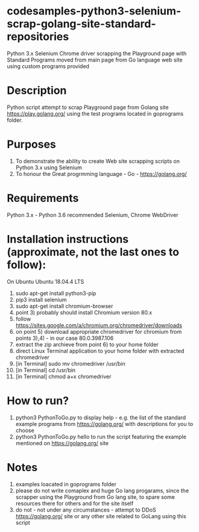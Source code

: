 # codesamples-python3-selenium-scrap-golang-site-standard-repositories
Python 3.x Selenium Chrome driver scrapping the Playground page with Standard Programs moved from main page from Go language web site using custom programs provided
# Description
Python script attempt to scrap Playground page from Golang site https://play.golang.org/ 
using the test programs located in goprograms folder. 
# Purposes
1) To demonstrate the ability to create Web site scrapping scripts on Python 3.x using Selenium
2) To honour the Great progrmming language - Go - https://golang.org/
# Requirements
Python 3.x - Python 3.6 recommended
Selenium, Chrome WebDriver
# Installation instructions (approximate, not the last ones to follow):
On Ubuntu Ubuntu 18.04.4 LTS
1) sudo apt-get install python3-pip
2) pip3 install selenium
3) sudo apt-get install chromium-browser
4) point 3) probably should install Chromium version 80.x
5) follow https://sites.google.com/a/chromium.org/chromedriver/downloads
6) on point 5) download appropriate chromedriver for chromium from points 3),4) - in our case 80.0.3987.106
7) extract the zip archieve from point 6) to your home folder
8) direct Linux Terminal application to your home folder with extracted chromedriver
9) [in Terminal] sudo mv chromedriver /usr/bin
10) [in Terminal] cd /usr/bin
11) [in Terminal] chmod a+x chromedriver
# How to run?
1) python3 PythonToGo.py to display help - e.g. the list of the standard example programs from https://golang.org/ with descriptions for you to choose
2) python3 PythonToGo.py hello to run the script featuring the example mentioned on https://golang.org/ site
# Notes
1) examples loacated in goprograms folder
2) please do not write comaplex and huge Go lang progarams, since the scrapper using the Playground from Go lang site, to spare some resources there for others and for the site itself
3) do not - not under any circumstances - attempt to DDoS https://golang.org/ site or any other site related to GoLang using this script 
